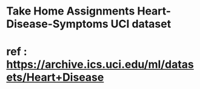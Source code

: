 # Take Home Assignments Heart-Disease-Symptoms UCI dataset
# ref : https://archive.ics.uci.edu/ml/datasets/Heart+Disease

